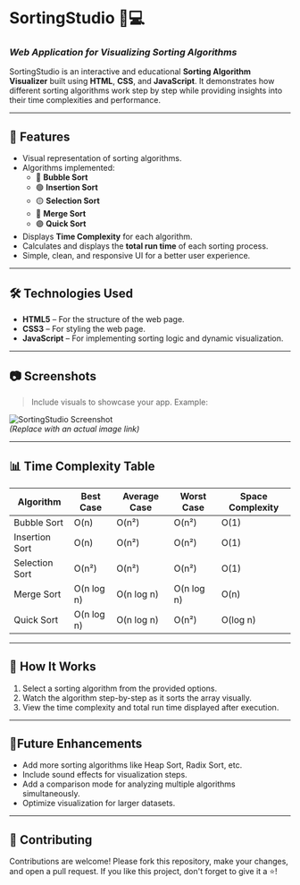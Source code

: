 # **SortingStudio** 🎨💻  
### *Web Application for Visualizing Sorting Algorithms*

SortingStudio is an interactive and educational **Sorting Algorithm Visualizer** built using **HTML**, **CSS**, and **JavaScript**. It demonstrates how different sorting algorithms work step by step while providing insights into their time complexities and performance.

---

## 🚀 **Features**
- Visual representation of sorting algorithms.
- Algorithms implemented:
  - 🔵 **Bubble Sort**  
  - 🟢 **Insertion Sort**  
  - 🟡 **Selection Sort**  
  - 🔴 **Merge Sort**  
  - 🟣 **Quick Sort**  
- Displays **Time Complexity** for each algorithm.
- Calculates and displays the **total run time** of each sorting process.
- Simple, clean, and responsive UI for a better user experience.

---

## 🛠️ **Technologies Used**
- **HTML5** – For the structure of the web page.  
- **CSS3** – For styling the web page.  
- **JavaScript** – For implementing sorting logic and dynamic visualization.

---

## 📷 **Screenshots**  
> Include visuals to showcase your app. Example:

![SortingStudio Screenshot](#)  
*(Replace with an actual image link)*  

---

## 📊 **Time Complexity Table**

| **Algorithm**      | **Best Case** | **Average Case** | **Worst Case** | **Space Complexity** |
|---------------------|--------------|-----------------|---------------|----------------------|
| Bubble Sort         | O(n)         | O(n²)           | O(n²)         | O(1)                 |
| Insertion Sort      | O(n)         | O(n²)           | O(n²)         | O(1)                 |
| Selection Sort      | O(n²)        | O(n²)           | O(n²)         | O(1)                 |
| Merge Sort          | O(n log n)   | O(n log n)      | O(n log n)    | O(n)                 |
| Quick Sort          | O(n log n)   | O(n log n)      | O(n²)         | O(log n)             |

---

## 🎥 **How It Works**
1. Select a sorting algorithm from the provided options.
2. Watch the algorithm step-by-step as it sorts the array visually.
3. View the time complexity and total run time displayed after execution.

---

## 🔮**Future Enhancements**
- Add more sorting algorithms like Heap Sort, Radix Sort, etc.
- Include sound effects for visualization steps.
- Add a comparison mode for analyzing multiple algorithms simultaneously.
- Optimize visualization for larger datasets.

---

## 🤝 **Contributing**  
Contributions are welcome! Please fork this repository, make your changes, and open a pull request. If you like this project, don't forget to give it a ⭐!  

